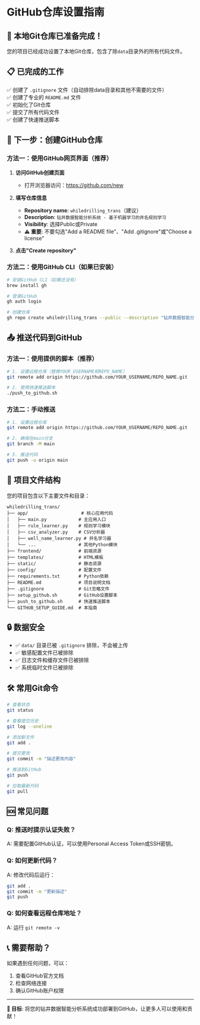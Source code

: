 # GitHub仓库设置指南

## 🎉 本地Git仓库已准备完成！

您的项目已经成功设置了本地Git仓库，包含了除`data`目录外的所有代码文件。

## 📋 已完成的工作

✅ 创建了 `.gitignore` 文件（自动排除data目录和其他不需要的文件）  
✅ 创建了专业的 `README.md` 文件  
✅ 初始化了Git仓库  
✅ 提交了所有代码文件  
✅ 创建了快速推送脚本  

## 🚀 下一步：创建GitHub仓库

### 方法一：使用GitHub网页界面（推荐）

1. **访问GitHub创建页面**
   - 打开浏览器访问：https://github.com/new

2. **填写仓库信息**
   - **Repository name**: `whiledrilling_trans`（建议）
   - **Description**: `钻井数据智能分析系统 - 基于机器学习的井名规则学习`
   - **Visibility**: 选择Public或Private
   - **⚠️ 重要**: 不要勾选"Add a README file"、"Add .gitignore"或"Choose a license"

3. **点击"Create repository"**

### 方法二：使用GitHub CLI（如果已安装）

```bash
# 安装GitHub CLI（如果还没有）
brew install gh

# 登录GitHub
gh auth login

# 创建仓库
gh repo create whiledrilling_trans --public --description "钻井数据智能分析系统" --source=. --remote=origin --push
```

## 📤 推送代码到GitHub

### 方法一：使用提供的脚本（推荐）

```bash
# 1. 设置远程仓库（替换YOUR_USERNAME和REPO_NAME）
git remote add origin https://github.com/YOUR_USERNAME/REPO_NAME.git

# 2. 使用快速推送脚本
./push_to_github.sh
```

### 方法二：手动推送

```bash
# 1. 设置远程仓库
git remote add origin https://github.com/YOUR_USERNAME/REPO_NAME.git

# 2. 确保在main分支
git branch -M main

# 3. 推送代码
git push -u origin main
```

## 📁 项目文件结构

您的项目包含以下主要文件和目录：

```
whiledrilling_trans/
├── app/                    # 核心应用代码
│   ├── main.py            # 主应用入口
│   ├── rule_learner.py    # 规则学习模块
│   ├── csv_analyzer.py    # CSV分析器
│   ├── well_name_learner.py # 井名学习器
│   └── ...                # 其他Python模块
├── frontend/              # 前端资源
├── templates/             # HTML模板
├── static/                # 静态资源
├── config/                # 配置文件
├── requirements.txt       # Python依赖
├── README.md              # 项目说明文档
├── .gitignore             # Git忽略文件
├── setup_github.sh        # GitHub设置脚本
├── push_to_github.sh      # 快速推送脚本
└── GITHUB_SETUP_GUIDE.md  # 本指南
```

## 🔒 数据安全

- ✅ `data/` 目录已被 `.gitignore` 排除，不会被上传
- ✅ 敏感配置文件已被排除
- ✅ 日志文件和缓存文件已被排除
- ✅ 系统临时文件已被排除

## 🛠️ 常用Git命令

```bash
# 查看状态
git status

# 查看提交历史
git log --oneline

# 添加新文件
git add .

# 提交更改
git commit -m "描述更改内容"

# 推送到GitHub
git push

# 拉取最新代码
git pull
```

## 🆘 常见问题

### Q: 推送时提示认证失败？
A: 需要配置GitHub认证，可以使用Personal Access Token或SSH密钥。

### Q: 如何更新代码？
A: 修改代码后运行：
```bash
git add .
git commit -m "更新描述"
git push
```

### Q: 如何查看远程仓库地址？
A: 运行 `git remote -v`

## 📞 需要帮助？

如果遇到任何问题，可以：
1. 查看GitHub官方文档
2. 检查网络连接
3. 确认GitHub账户权限

---

**🎯 目标**: 将您的钻井数据智能分析系统成功部署到GitHub，让更多人可以使用和贡献！
